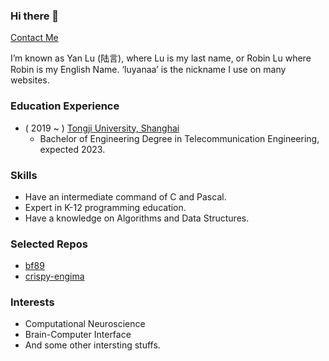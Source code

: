 ### Hi there 👋

[Contact Me](mailto:robinluaa@outlook.com)

I’m known as Yan Lu (陆言), where Lu is my last name, or Robin Lu where Robin is my English Name. ‘luyanaa’ is the nickname I use on many websites.   

### Education Experience
 - ( 2019 ~ ) [Tongji University, Shanghai](https://www.tongji.edu.cn/)
   - Bachelor of Engineering Degree in Telecommunication Engineering, expected 2023.

### Skills
 - Have an intermediate command of C and Pascal.   
 - Expert in K-12 programming education.   
 - Have a knowledge on Algorithms and Data Structures. 
 
### Selected Repos
 - [bf89](https://github.com/luyanaa/bf89)
 - [crispy-engima](https://github.com/luyanaa/crispy-enigma)

### Interests
 - Computational Neuroscience
 - Brain-Computer Interface 
 - And some other intersting stuffs.
